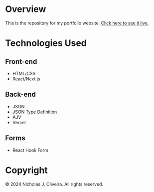 # Overview
This is the repository for my portfolio website. [Click here to see it live.](https://www.nickolive.com)

# Technologies Used

## Front-end
- HTML/CSS
- React/Next.js

## Back-end
- JSON
- JSON Type Definition
- AJV
- Vercel

 ## Forms
- React Hook Form

# Copyright
© 2024 Nicholas J. Oliveira. All rights reserved.
